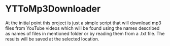 # YTToMp3Downloader

At the initial point this project is just a simple script
that will download mp3 files from YouTube videos which will
be found using the names described as names of files in
mentioned folder or by reading them from a .txt file.
The results will be saved at the selected location.